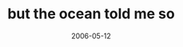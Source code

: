 ---
layout: base.njk
title : 'but the ocean told me so' 
view_title : 'but the ocean told me so' 
year : '2006' 
date : '2006-05-12' 
img_file : '/drawing/buttheoceantoldmeso.png' 
html_file : 'buttheoceantoldmeso' 
next_html : 'iwishicouldfly2.html' 
year_order : '152' 
permalink : "title/{{html_file}}.html"
---